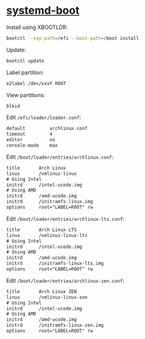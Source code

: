 # [systemd-boot](https://wiki.archlinux.org/index.php/Systemd-boot)

Install using XBOOTLDR:

```sh
bootctl --esp-path=/efi --boot-path=/boot install
```

Update:

```sh
bootctl update
```

Label partition:

```sh
e2label /dev/xxxY ROOT
```

View partitions:

```sh
blkid
```

Edit `/efi/loader/loader.conf`:

```txt
default         archlinux.conf
timeout         4
editor          no
console-mode    max
```

Edit `/boot/loader/entries/archlinux.conf`:

```txt
title       Arch Linux
linux       /vmlinuz-linux
# Using Intel
initrd      /intel-ucode.img
# Using AMD
initrd      /amd-ucode.img
initrd      /initramfs-linux.img
options     root="LABEL=ROOT" rw
```

Edit `/boot/loader/entries/archlinux-lts.conf`:

```txt
title       Arch Linux LTS
linux       /vmlinuz-linux-lts
# Using Intel
initrd      /intel-ucode.img
# Using AMD
initrd      /amd-ucode.img
initrd      /initramfs-linux-lts.img
options     root="LABEL=ROOT" rw
```

Edit `/boot/loader/entries/archlinux-zen.conf`:

```txt
title       Arch Linux ZEN
linux       /vmlinuz-linux-zen
# Using Intel
initrd      /intel-ucode.img
# Using AMD
initrd      /amd-ucode.img
initrd      /initramfs-linux-zen.img
options     root="LABEL=ROOT" rw
```
